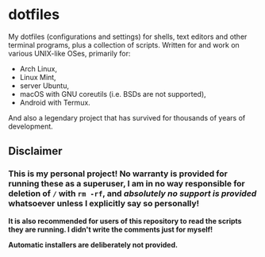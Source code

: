 # dotfiles

My dotfiles (configurations and settings) for shells, text editors and other terminal programs, plus a collection of scripts. Written for and work on various UNIX-like OSes, primarily for:

- Arch Linux,
- Linux Mint,
- server Ubuntu,
- macOS with GNU coreutils (i.e. BSDs are not supported),
- Android with Termux.

And also a legendary project that has survived for thousands of years of development.

## Disclaimer

### **This is my personal project! No warranty is provided for running these as a superuser, I am in no way responsible for deletion of `/` with `rm -rf`, and _absolutely no support is provided_ whatsoever unless I explicitly say so personally!**

**It is also recommended for users of this repository to read the scripts they are running. I didn't write the comments just for myself!**

**Automatic installers are deliberately not provided.**
